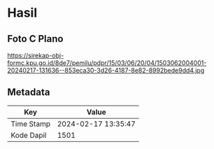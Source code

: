 # Hasil

## Foto C Plano

https://sirekap-obj-formc.kpu.go.id/8de7/pemilu/pdpr/15/03/06/20/04/1503062004001-20240217-131636--853eca30-3d26-4187-8e82-8992bede9dd4.jpg


## Metadata

| Key        | Value               |
| ---------- | ------------------- |
| Time Stamp | 2024-02-17 13:35:47 |
| Kode Dapil | 1501                |



